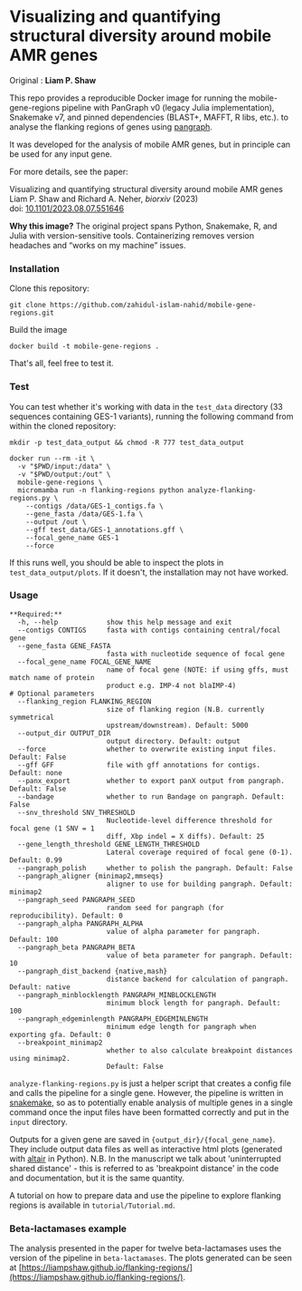 # Visualizing and quantifying structural diversity around mobile AMR genes

Original : __Liam P. Shaw__

This repo provides a reproducible Docker image for running the mobile-gene-regions pipeline with PanGraph v0 (legacy Julia implementation), Snakemake v7, and pinned dependencies (BLAST+, MAFFT, R libs, etc.). to analyse the flanking regions of genes using [pangraph](https://github.com/neherlab/pangraph). 

It was developed for the analysis of mobile AMR genes, but in principle can be used for any input gene. 

For more details, see the paper:

Visualizing and quantifying structural diversity around mobile AMR genes  
Liam P. Shaw and Richard A. Neher, *biorxiv* (2023)  
doi: [10.1101/2023.08.07.551646](https://doi.org/10.1101/2023.08.07.551646)

**Why this image?** The original project spans Python, Snakemake, R, and Julia with version-sensitive tools. Containerizing removes version headaches and “works on my machine” issues.

### Installation

Clone this repository:

```
git clone https://github.com/zahidul-islam-nahid/mobile-gene-regions.git
``` 

Build the image

```
docker build -t mobile-gene-regions .
```

That's all, feel free to test it.

### Test

You can test whether it's working with data in the `test_data` directory (33 sequences containing GES-1 variants), running the following command from within the cloned repository:

```
mkdir -p test_data_output && chmod -R 777 test_data_output

docker run --rm -it \
  -v "$PWD/input:/data" \
  -v "$PWD/output:/out" \
  mobile-gene-regions \
  micromamba run -n flanking-regions python analyze-flanking-regions.py \
	--contigs /data/GES-1_contigs.fa \
	--gene_fasta /data/GES-1.fa \ 
	--output /out \
	--gff test_data/GES-1_annotations.gff \
	--focal_gene_name GES-1
	--force
```

If this runs well, you should be able to inspect the plots in `test_data_output/plots`. If it doesn't, the installation may not have worked.   

### Usage

```
**Required:**
  -h, --help            show this help message and exit
  --contigs CONTIGS     fasta with contigs containing central/focal gene
  --gene_fasta GENE_FASTA
                        fasta with nucleotide sequence of focal gene
  --focal_gene_name FOCAL_GENE_NAME
                        name of focal gene (NOTE: if using gffs, must match name of protein
                        product e.g. IMP-4 not blaIMP-4)
# Optional parameters
  --flanking_region FLANKING_REGION
                        size of flanking region (N.B. currently symmetrical
                        upstream/downstream). Default: 5000
  --output_dir OUTPUT_DIR
                        output directory. Default: output
  --force               whether to overwrite existing input files. Default: False
  --gff GFF             file with gff annotations for contigs. Default: none
  --panx_export         whether to export panX output from pangraph. Default: False
  --bandage             whether to run Bandage on pangraph. Default: False
  --snv_threshold SNV_THRESHOLD
                        Nucleotide-level difference threshold for focal gene (1 SNV = 1
                        diff, Xbp indel = X diffs). Default: 25
  --gene_length_threshold GENE_LENGTH_THRESHOLD
                        Lateral coverage required of focal gene (0-1). Default: 0.99
  --pangraph_polish     whether to polish the pangraph. Default: False
  --pangraph_aligner {minimap2,mmseqs}
                        aligner to use for building pangraph. Default: minimap2
  --pangraph_seed PANGRAPH_SEED
                        random seed for pangraph (for reproducibility). Default: 0
  --pangraph_alpha PANGRAPH_ALPHA
                        value of alpha parameter for pangraph. Default: 100
  --pangraph_beta PANGRAPH_BETA
                        value of beta parameter for pangraph. Default: 10
  --pangraph_dist_backend {native,mash}
                        distance backend for calculation of pangraph. Default: native
  --pangraph_minblocklength PANGRAPH_MINBLOCKLENGTH
                        minimum block length for pangraph. Default: 100
  --pangraph_edgeminlength PANGRAPH_EDGEMINLENGTH
                        minimum edge length for pangraph when exporting gfa. Default: 0
  --breakpoint_minimap2
                        whether to also calculate breakpoint distances using minimap2.
                        Default: False                        
```

`analyze-flanking-regions.py` is just a helper script that creates a config file and calls the pipeline for a single gene. However, the pipeline is written in [snakemake](https://snakemake.readthedocs.io/en/stable/index.html), so as to potentially enable analysis of multiple genes in a single command once the input files have been formatted correctly and put in the `input` directory.

Outputs for a given gene are saved in `{output_dir}/{focal_gene_name}`. They include output data files as well as interactive html plots (generated with [altair](https://altair-viz.github.io/) in Python). N.B. In the manuscript we talk about 'uninterrupted shared distance' - this is referred to as 'breakpoint distance' in the code and documentation, but it is the same quantity.

A tutorial on how to prepare data and use the pipeline to explore flanking regions is available in `tutorial/Tutorial.md`. 

### Beta-lactamases example

The analysis presented in the paper for twelve beta-lactamases uses the version of the pipeline in `beta-lactamases`. The plots generated can be seen at [https://liampshaw.github.io/flanking-regions/](https://liampshaw.github.io/flanking-regions/).





